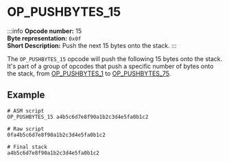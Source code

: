 # OP_PUSHBYTES_15
:::info
**Opcode number:** 15  
**Byte representation:** `0x0f`  
**Short Description:** Push the next 15 bytes onto the stack. 
:::

The `OP_PUSHBYTES_15` opcode will push the following 15 bytes onto the stack. It's part of a group of opcodes that push a specific number of bytes onto the stack, from [OP_PUSHBYTES_1](./OP_PUSHBYTES_1.md) to [OP_PUSHBYTES_75](./OP_PUSHBYTES_75.md).

## Example
```shell
# ASM script
OP_PUSHBYTES_15 a4b5c6d7e8f90a1b2c3d4e5fa0b1c2

# Raw script
0fa4b5c6d7e8f90a1b2c3d4e5fa0b1c2

# Final stack
a4b5c6d7e8f90a1b2c3d4e5fa0b1c2
```
